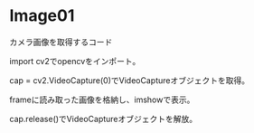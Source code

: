 # Image01
カメラ画像を取得するコード


import cv2でopencvをインポート。

cap = cv2.VideoCapture(0)でVideoCaptureオブジェクトを取得。

frameに読み取った画像を格納し、imshowで表示。

cap.release()でVideoCaptureオブジェクトを解放。
